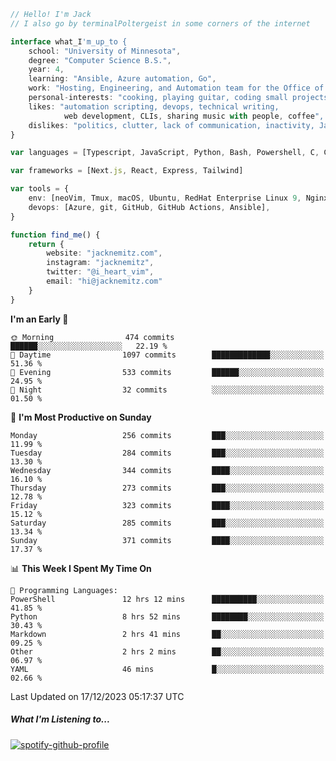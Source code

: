 ```typescript
// Hello! I'm Jack
// I also go by terminalPoltergeist in some corners of the internet

interface what_I'm_up_to {
    school: "University of Minnesota",
    degree: "Computer Science B.S.",
    year: 4,
    learning: "Ansible, Azure automation, Go",
    work: "Hosting, Engineering, and Automation team for the Office of Information Technology at UMN",
    personal-interests: "cooking, playing guitar, coding small projects",
    likes: "automation scripting, devops, technical writing,
            web development, CLIs, sharing music with people, coffee",
    dislikes: "politics, clutter, lack of communication, inactivity, Java",
}

var languages = [Typescript, JavaScript, Python, Bash, Powershell, C, C++, HTML, CSS]

var frameworks = [Next.js, React, Express, Tailwind]

var tools = {
    env: [neoVim, Tmux, macOS, Ubuntu, RedHat Enterprise Linux 9, Nginx, DigitalOcean, Cloudflare],
    devops: [Azure, git, GitHub, GitHub Actions, Ansible],
}

function find_me() {
    return {
        website: "jacknemitz.com",
        instagram: "jacknemitz",
        twitter: "@i_heart_vim",
        email: "hi@jacknemitz.com"
    }
}
```

<!--START_SECTION:waka-->
**I'm an Early 🐤** 

```text
🌞 Morning                474 commits         ██████░░░░░░░░░░░░░░░░░░░   22.19 % 
🌆 Daytime                1097 commits        █████████████░░░░░░░░░░░░   51.36 % 
🌃 Evening                533 commits         ██████░░░░░░░░░░░░░░░░░░░   24.95 % 
🌙 Night                  32 commits          ░░░░░░░░░░░░░░░░░░░░░░░░░   01.50 % 
```
📅 **I'm Most Productive on Sunday** 

```text
Monday                   256 commits         ███░░░░░░░░░░░░░░░░░░░░░░   11.99 % 
Tuesday                  284 commits         ███░░░░░░░░░░░░░░░░░░░░░░   13.30 % 
Wednesday                344 commits         ████░░░░░░░░░░░░░░░░░░░░░   16.10 % 
Thursday                 273 commits         ███░░░░░░░░░░░░░░░░░░░░░░   12.78 % 
Friday                   323 commits         ████░░░░░░░░░░░░░░░░░░░░░   15.12 % 
Saturday                 285 commits         ███░░░░░░░░░░░░░░░░░░░░░░   13.34 % 
Sunday                   371 commits         ████░░░░░░░░░░░░░░░░░░░░░   17.37 % 
```


📊 **This Week I Spent My Time On** 

```text
💬 Programming Languages: 
PowerShell               12 hrs 12 mins      ██████████░░░░░░░░░░░░░░░   41.85 % 
Python                   8 hrs 52 mins       ████████░░░░░░░░░░░░░░░░░   30.43 % 
Markdown                 2 hrs 41 mins       ██░░░░░░░░░░░░░░░░░░░░░░░   09.25 % 
Other                    2 hrs 2 mins        ██░░░░░░░░░░░░░░░░░░░░░░░   06.97 % 
YAML                     46 mins             █░░░░░░░░░░░░░░░░░░░░░░░░   02.66 % 
```


 Last Updated on 17/12/2023 05:17:37 UTC
<!--END_SECTION:waka-->

##### What I'm Listening to...

[![spotify-github-profile](https://spotify-github-profile.vercel.app/api/view?uid=jack.nemitz&cover_image=true&show_offline=true&bar_color=53b14f&bar_color_cover=false&background_color=121212FF)](https://spotify-github-profile.vercel.app/api/view?uid=jack.nemitz&redirect=true)

